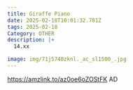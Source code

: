 ```yaml
---
title: Giraffe Piano
date: 2025-02-18T10:01:32.781Z
tags: 2025-02-18
Category: OTHER
description: |+
  14.xx

image: img/71j5740zknl._ac_sl1500_.jpg
---
```

https://amzlink.to/az0oe6oZOStFK
AD